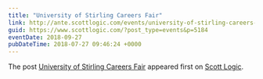 ```yaml
---
title: "University of Stirling Careers Fair"
link: http://ante.scottlogic.com/events/university-of-stirling-careers-fair/
guid: https://www.scottlogic.com/?post_type=events&p=5184
eventDate: 2018-09-27
pubDateTime: 2018-07-27 09:46:24 +0000
---
```


<p>The post <a rel="nofollow" href="http://ante.scottlogic.com/events/university-of-stirling-careers-fair/">University of Stirling Careers Fair</a> appeared first on <a rel="nofollow" href="http://ante.scottlogic.com">Scott Logic</a>.</p>